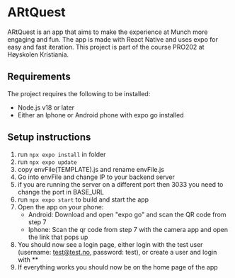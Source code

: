 # ARtQuest

ARtQuest is an app that aims to make the experience at Munch more engaging and fun. 
The app is made with React Native and uses expo for easy and fast iteration. 
This project is part of the course PRO202 at Høyskolen Kristiania. 

## Requirements

The project requires the following to be installed:
- Node.js v18 or later
- Either an Iphone or Android phone with expo go installed

## Setup instructions
1. run `npx expo install` in folder
2. run `npx expo update`
3. copy envFile(TEMPLATE).js and rename envFile.js
4. Go into envFile and change IP to your backend server
6. if you are running the server on a different port then 3033 you need to change the port in BASE_URL
7. run `npx expo start` to build and start the app
8. Open the app on your phone:
   - Android: Download and open "expo go" and scan the QR code from step 7
   - Iphone: Scan the qr code from step 7 with the camera app and open the link that pops up
11. You should now see a login page, either login with the test user (username: test@test.no, password: test), or create a user and login with **
12. If everything works you should now be on the home page of the app

